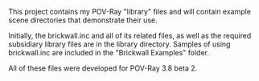 This project contains my POV-Ray "library" files and will contain example scene directories that demonstrate their use.

Initially, the brickwall.inc and all of its related files, as well as the required subsidiary library files are in the library directory.
Samples of using brickwall.inc are included in the "Brickwall Examples" folder.

All of these files were developed for POV-Ray 3.8 beta 2.
